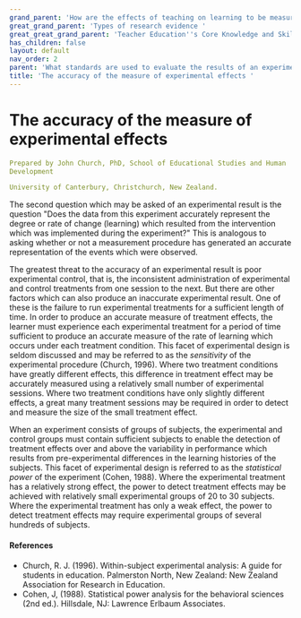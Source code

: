 ```yaml
---
grand_parent: 'How are the effects of teaching on learning to be measured? '
great_grand_parent: 'Types of research evidence '
great_great_grand_parent: 'Teacher Education''s Core Knowledge and Skills.'
has_children: false
layout: default
nav_order: 2
parent: 'What standards are used to evaluate the results of an experimental analysis? '
title: 'The accuracy of the measure of experimental effects '
---
```

# The accuracy of the measure of experimental effects


```yaml
Prepared by John Church, PhD, School of Educational Studies and Human
Development

University of Canterbury, Christchurch, New Zealand.
```


The second question which may be asked of an experimental result is the
question "Does the data from this experiment accurately represent the
degree or rate of change (learning) which resulted from the intervention
which was implemented during the experiment?" This is analogous to
asking whether or not a measurement procedure has generated an accurate
representation of the events which were observed.

The greatest threat to the accuracy of an experimental result is poor
experimental control, that is, the inconsistent administration of
experimental and control treatments from one session to the next. But
there are other factors which can also produce an inaccurate
experimental result. One of these is the failure to run experimental
treatments for a sufficient length of time. In order to produce an
accurate measure of treatment effects, the learner must experience each
experimental treatment for a period of time sufficient to produce an
accurate measure of the rate of learning which occurs under each
treatment condition. This facet of experimental design is seldom
discussed and may be referred to as the *sensitivity* of the
experimental procedure (Church, 1996). Where two treatment conditions
have greatly different effects, this difference in treatment effect may
be accurately measured using a relatively small number of experimental
sessions. Where two treatment conditions have only slightly different
effects, a great many treatment sessions may be required in order to
detect and measure the size of the small treatment effect.

When an experiment consists of groups of subjects, the experimental and
control groups must contain sufficient subjects to enable the detection
of treatment effects over and above the variability in performance which
results from pre-experimental differences in the learning histories of
the subjects. This facet of experimental design is referred to as the
*statistical power* of the experiment (Cohen, 1988). Where the
experimental treatment has a relatively strong effect, the power to
detect treatment effects may be achieved with relatively small
experimental groups of 20 to 30 subjects. Where the experimental
treatment has only a weak effect, the power to detect treatment effects
may require experimental groups of several hundreds of subjects.


#### References

-   Church, R. J. (1996). Within-subject experimental analysis: A guide
    for students in education. Palmerston North, New Zealand: New
    Zealand Association for Research in Education.
-   Cohen, J, (1988). Statistical power analysis for the behavioral
    sciences (2nd ed.). Hillsdale, NJ: Lawrence Erlbaum Associates.

